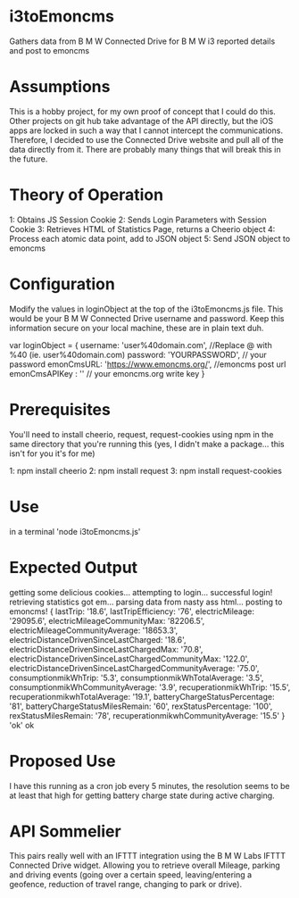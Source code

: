 # i3toEmoncms
Gathers data from B M W Connected Drive for B M W i3 reported details and post to emoncms

# Assumptions
This is a hobby project, for my own proof of concept that I could do this.  Other projects on git hub take advantage of the API directly, but the iOS apps are locked in such a way that I cannot intercept the communications.  Therefore, I decided to use the Connected Drive website and pull all of the data directly from it.  There are probably many things that will break this in the future.

# Theory of Operation
1: Obtains JS Session Cookie
2: Sends Login Parameters with Session Cookie
3: Retrieves HTML of Statistics Page, returns a Cheerio object
4: Process each atomic data point, add to JSON object
5: Send JSON object to emoncms

# Configuration
Modify the values in loginObject at the top of the i3toEmoncms.js file. This would be your B M W Connected Drive username and password.  Keep this information secure on your local machine, these are in plain text duh.

var loginObject = {
	username: 'user%40domain.com', //Replace @ with %40 (ie. user%40domain.com)
	password: 'YOURPASSWORD', // your password
	emonCmsURL: 'https://www.emoncms.org/', //emoncms post url
	emonCmsAPIKey : '' // your emoncms.org write key
}
# Prerequisites
You'll need to install cheerio, request, request-cookies using npm in the same directory that you're running this (yes, I didn't make a package... this isn't for you it's for me)

1: npm install cheerio
2: npm install request
3: npm install request-cookies

# Use
in a terminal 'node i3toEmoncms.js'

# Expected Output
getting some delicious cookies...
attempting to login...
successful login!
retrieving statistics
got em...
parsing data from nasty ass html...
posting to emoncms!
{ lastTrip: '18.6',
  lastTripEfficiency: '76',
  electricMileage: '29095.6',
  electricMileageCommunityMax: '82206.5',
  electricMileageCommunityAverage: '18653.3',
  electricDistanceDrivenSinceLastCharged: '18.6',
  electricDistanceDrivenSinceLastChargedMax: '70.8',
  electricDistanceDrivenSinceLastChargedCommunityMax: '122.0',
  electricDistanceDrivenSinceLastChargedCommunityAverage: '75.0',
  consumptionmikWhTrip: '5.3',
  consumptionmikWhTotalAverage: '3.5',
  consumptionmikWhCommunityAverage: '3.9',
  recuperationmikWhTrip: '15.5',
  recuperationmikwhTotalAverage: '19.1',
  batteryChargeStatusPercentage: '81',
  batteryChargeStatusMilesRemain: '60',
  rexStatusPercentage: '100',
  rexStatusMilesRemain: '78',
  recuperationmikwhCommunityAverage: '15.5' }
'ok'
ok


# Proposed Use
I have this running as a cron job every 5 minutes, the resolution seems to be at least that high for getting battery charge state during active charging.

# API Sommelier
This pairs really well with an IFTTT integration using the B M W Labs IFTTT Connected Drive widget.  Allowing you to retrieve overall Mileage, parking and driving events (going over a certain speed, leaving/entering a geofence, reduction of travel range, changing to park or drive).
